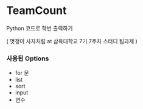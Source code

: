 # TeamCount
Python 코드로 학번 출력하기

( 멋쟁이 사자처럼 at 삼육대학교 7기 7주차 스터디 팀과제 )

### 사용된 Options
- for 문
- list
- sort
- input
- 변수